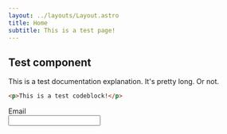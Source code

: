 ```yaml
---
layout: ../layouts/Layout.astro
title: Home
subtitle: This is a test page!
---
```


## Test component

This is a test documentation explanation. It's pretty long. Or not.

```html
<p>This is a test codeblock!</p>
```

<form>
    <label>
        <div>Email</div>
        <input type="email" name="email" required validation-message="Please use a valid email address." />
    </label>
</form>

<script>
    console.log('test');
</script>
